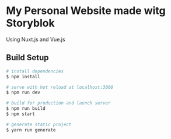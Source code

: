 # My Personal Website made witg Storyblok
Using Nuxt.js and Vue.js


## Build Setup

``` bash
# install dependencies
$ npm install

# serve with hot reload at localhost:3000
$ npm run dev

# build for production and launch server
$ npm run build
$ npm start

# generate static project
$ yarn run generate
```
